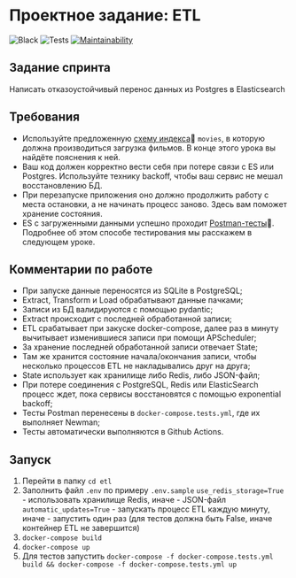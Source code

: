 # Проектное задание: ETL
![Black](https://img.shields.io/badge/code%20style-black-black)
![Tests](https://github.com/ian-mn/new_admin_panel_sprint_3/actions/workflows/tests.yml/badge.svg?branch=main)
[![Maintainability](https://api.codeclimate.com/v1/badges/2a3910f5a464aba50670/maintainability)](https://codeclimate.com/github/ian-mn/new_admin_panel_sprint_3/maintainability)
## Задание спринта

Написать отказоустойчивый перенос данных из Postgres в Elasticsearch

## Требования

- Используйте предложенную [cхему индекса](https://code.s3.yandex.net/middle-python/learning-materials/es_schema.txt)💾  `movies`, в которую должна производиться загрузка фильмов. В конце этого урока вы найдёте пояснения к ней.
- Ваш код должен корректно вести себя при потере связи с ES или Postgres. Используйте технику backoff, чтобы ваш сервис не мешал восстановлению БД.
- При перезапуске приложения оно должно продолжить работу с места остановки, а не начинать процесс заново. Здесь вам поможет хранение состояния.
- ES с загруженными данными успешно проходит [Postman-тесты](https://code.s3.yandex.net/middle-python/learning-materials/ETLTests-2.json)💾. Подробнее об этом способе тестирования мы расскажем в следующем уроке.

## Комментарии по работе
- При запуске данные переносятся из SQLite в PostgreSQL;
- Extract, Transform и Load обрабатывают данные пачками;
- Записи из БД валидируются с помощью pydantic;
- Extract происходит с последней обработанной записи;
- ETL срабатывает при закуске docker-compose, далее раз в минуту вычитывает изменившиеся записи при помощи APScheduler;
- За хранение последней обработанной записи отвечает State;
- Там же хранится состояние начала/окончания записи, чтобы несколько процессов ETL не накладывались друг на друга;
- State использует как хранилище либо Redis, либо JSON-файл;
- При потере соединения с PostgreSQL, Redis или ElasticSearch процесс ждет, пока сервисы восстановятся с помощью exponential backoff;
- Тесты Postman перенесены в `docker-compose.tests.yml`, где их выполняет Newman;
- Тесты автоматически выполняются в Github Actions.

## Запуск
1. Перейти в папку `cd etl`
2. Заполнить файл `.env` по примеру `.env.sample`
`use_redis_storage=True` - использовать хранилище Redis, иначе - JSON-файл
`automatic_updates=True` - запускать процесс ETL каждую минуту, иначе - запустить один раз (для тестов должна быть False, иначе контейнер ETL не завершится)
3. `docker-compose build`
4. `docker-compose up`
5. Для тестов запустить `docker-compose -f docker-compose.tests.yml build && docker-compose -f docker-compose.tests.yml up`

